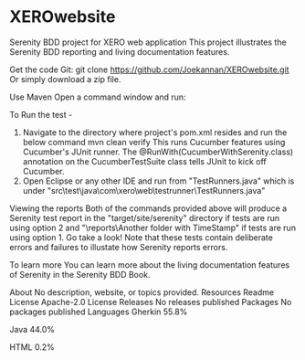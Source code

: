 # XEROwebsite
Serenity BDD project for XERO web application
This project illustrates the Serenity BDD reporting and living documentation features.

Get the code
Git:
git clone https://github.com/Joekannan/XEROwebsite.git
Or simply download a zip file.

Use Maven
Open a command window and run:

To Run the test - 
1. Navigate to the directory where project's pom.xml resides and run the below command
mvn clean verify
This runs Cucumber features using Cucumber's JUnit runner. The @RunWith(CucumberWithSerenity.class) annotation on the CucumberTestSuite class tells JUnit to kick off Cucumber.
2. Open Eclipse or any other IDE and run from "TestRunners.java" which is under "src\test\java\com\xero\web\testrunner\TestRunners.java"

Viewing the reports
Both of the commands provided above will produce a Serenity test report in the "target/site/serenity" directory if tests are run using option 2 and "\reports\Another folder with TimeStamp" if tests are run using option 1.
Go take a look! Note that these tests contain deliberate errors and failures to illustate how Serenity reports errors.

To learn more
You can learn more about the living documentation features of Serenity in the Serenity BDD Book.

About
No description, website, or topics provided.
Resources
 Readme
License
 Apache-2.0 License
Releases
No releases published
Packages
No packages published
Languages
Gherkin
55.8%
 
Java
44.0%
 
HTML
0.2%
